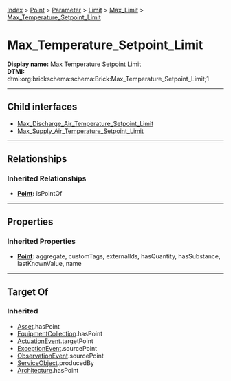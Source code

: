 [Index](../../../../../Index.md) > [Point](../../../../Point.md) > [Parameter](../../../Parameter.md) > [Limit](../../Limit.md) > [Max_Limit](../Max_Limit.md) > [Max_Temperature_Setpoint_Limit](#)
# Max_Temperature_Setpoint_Limit

**Display name:** Max Temperature Setpoint Limit<br />
**DTMI:** dtmi:org:brickschema:schema:Brick:Max_Temperature_Setpoint_Limit;1

---

## Child interfaces
* [Max_Discharge_Air_Temperature_Setpoint_Limit](Max_Discharge_Air_Temperature_Setpoint_Limit.md)
* [Max_Supply_Air_Temperature_Setpoint_Limit](../../../Temperature_Parameter/Air_Temperature_Setpoint_Limit/Supply_Air_Temperature_Setpoint_Limit/Max_Supply_Air_Temperature_Setpoint_Limit.md)

---

## Relationships
### Inherited Relationships
* **[Point](../../../../Point.md):** isPointOf

---

## Properties
### Inherited Properties
* **[Point](../../../../Point.md):** aggregate, customTags, externalIds, hasQuantity, hasSubstance, lastKnownValue, name

---

## Target Of
### Inherited
* [Asset](../../../../../Asset/Asset.md).hasPoint
* [EquipmentCollection](../../../../../Collection/AssetCollection/EquipmentCollection/EquipmentCollection.md).hasPoint
* [ActuationEvent](../../../../../Event/PointEvent/ActuationEvent.md).targetPoint
* [ExceptionEvent](../../../../../Event/PointEvent/ExceptionEvent.md).sourcePoint
* [ObservationEvent](../../../../../Event/PointEvent/ObservationEvent.md).sourcePoint
* [ServiceObject](../../../../../Information/ServiceObject/ServiceObject.md).producedBy
* [Architecture](../../../../../Space/Architecture/Architecture.md).hasPoint
